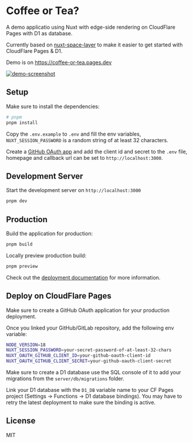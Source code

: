 # Coffee or Tea?

A demo applicatio using Nuxt with edge-side rendering on CloudFlare Pages with D1 as database.

Currently based on [nuxt-space-layer](https://www.npmjs.com/package/nuxt-space-layer) to make it easier to get started with CloudFlare Pages & D1.

Demo is on https://coffee-or-tea.pages.dev

[![demo-screenshot](https://github.com/Atinux/coffee-or-tea/assets/904724/b6eb9925-21b1-4ad4-8c86-2bcefc9f1973)](https://coffee-or-tea.pages.dev)

## Setup

Make sure to install the dependencies:

```bash
# pnpm
pnpm install
```

Copy the `.env.example` to `.env` and fill the env variables, `NUXT_SESSION_PASSWORD` is a random string of at least 32 characters.

Create a [GitHub OAuth app](https://github.com/settings/applications/new) and add the client id and secret to the `.env` file, homepage and callback url can be set to `http://localhost:3000`.

## Development Server

Start the development server on `http://localhost:3000`

```bash
pnpm dev
```

## Production

Build the application for production:

```bash
pnpm build
```

Locally preview production build:

```bash
pnpm preview
```

Check out the [deployment documentation](https://nuxt.com/docs/getting-started/deployment) for more information.

## Deploy on CloudFlare Pages

Make sure to create a GitHub OAuth application for your production deployment.

Once you linked your GitHub/GitLab repository, add the following env variable:

```bash
NODE_VERSION=18
NUXT_SESSION_PASSWORD=your-secret-password-of-at-least-32-chars
NUXT_OAUTH_GITHUB_CLIENT_ID=your-github-oauth-client-id
NUXT_OAUTH_GITHUB_CLIENT_SECRET=your-github-oauth-client-secret
```

Make sure to create a D1 database use the SQL console of it to add your migrations from the `server/db/migrations` folder.

Link your D1 database with the `D1_DB` variable name to your CF Pages project (Settings -> Functions -> D1 database bindings). You may have to retry the latest deployment to make sure the binding is active.

## License

MIT
